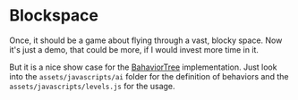 # Blockspace

Once, it should be a game about flying through a vast, blocky space. Now it's just a demo, that could be more, if I would invest more time in it.

But it is a nice show case for the [BahaviorTree](http://github.com/Calamari/BehaviorTree.js) implementation. Just look into the `assets/javascripts/ai` folder for the definition of behaviors and the `assets/javascripts/levels.js` for the usage.

